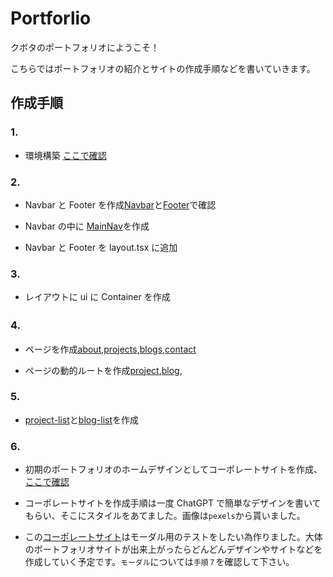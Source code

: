 # Portforlio

クボタのポートフォリオにようこそ！

こちらではポートフォリオの紹介とサイトの作成手順などを書いていきます。

## 作成手順

### 1.

- 環境構築 [ここで確認](/READMES/CreationProcedure/Procedure1.md)

### 2.

- Navbar と Footer を作成[Navbar](/my-app//src/components/navbar.tsx)と[Footer](/my-app/src/components/footer.tsx)で確認

- Navbar の中に [MainNav](/my-app/src/components/main-nav.tsx)を作成

- Navbar と Footer を layout.tsx に追加

### 3.

- レイアウトに ui に Container を作成

### 4.　

- ページを作成[about](</my-app/src/app/(routes)/about>),[projects](</my-app/src/app/(routes)/projects>),[blogs](</my-app/src/app/(routes)/blogs>),[contact](</my-app/src/app/(routes)/contact>)

- ページの動的ルートを作成[project](</my-app/src/app/(routes)/projects/[projectId]>),[blog](</my-app/src/app/(routes)/blogs/[blogId]>),

### 5.

- [project-list](/my-app//src//components/project-list.tsx)と[blog-list](/my-app//src//components/blog-list.tsx)を作成

### 6.

- 初期のポートフォリオのホームデザインとしてコーポレートサイトを作成、[ここで確認](</my-app/src/app/(homedesign)/corporate-site>)

- コーポレートサイトを作成手順は一度 ChatGPT で簡単なデザインを書いてもらい、そこにスタイルをあてました。画像は`pexels`から貰いました。

- この[コーポレートサイト](</my-app/src/app/(homedesign)/corporate-site>)はモーダル用のテストをしたい為作りました。大体のポートフォリオサイトが出来上がったらどんどんデザインやサイトなどを作成していく予定です。`モーダル`については`手順７`を確認して下さい。
